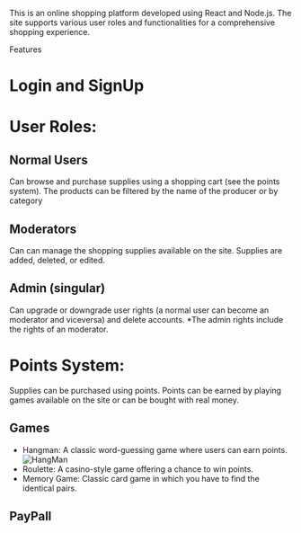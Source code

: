 This is an online shopping platform developed using React and Node.js. The site supports various user roles and functionalities for a comprehensive shopping experience.

Features
# Login and SignUp

# User Roles:
## Normal Users
Can browse and purchase supplies using a shopping cart (see the points system).
The products can be filtered by the name of the producer or by category

## Moderators
Can can manage the shopping supplies available on the site.
Supplies are added, deleted, or edited.

## Admin (singular)
Can upgrade or downgrade user rights (a normal user can become an moderator and viceversa) and delete accounts. 
*The admin rights include the rights of an moderator. 


# Points System:
Supplies can be purchased using points.
Points can be earned by playing games available on the site or can be bought with real money.

## Games
* Hangman: A classic word-guessing game where users can earn points.
 ![HangMan](https://github.com/user-attachments/assets/446559aa-d421-4e80-a66d-e9385130f8cf)
* Roulette: A casino-style game offering a chance to win points.
* Memory Game: Classic card game in which you have to find the identical pairs.

## PayPall



